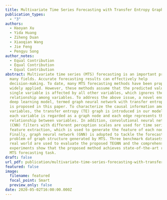 ```yaml
---
title: Multivariate Time Series Forecasting with Transfer Entropy Graph
publication_types:
  - "3"
authors:
  - Haoyan Xu
  - Yida Huang
  - Ziheng Duan
  - Xiaoqian Wang
  - Jie Feng
  - Pengyu Song
author_notes:
  - Equal Contribution
  - Equal Contribution
  - Equal Contribution
abstract: Multivariate time series (MTS) forecasting is an important problem in
  many fields. Accurate forecasting results can effectively help
  decision-making. To date, many MTS forecasting methods have been proposed and
  widely applied. However, these methods assume that the predicted value of a
  single variable is affected by all other variables, which ignores the causal
  relationship among variables. To address the above issue, a novel end-to-end
  deep learning model, termed graph neural network with transfer entropy (TEGNN)
  is proposed in this paper. To characterize the causal information among
  variables, the transfer entropy (TE) graph is introduced in our model, where
  each variable is regarded as a graph node and each edge represents the casual
  relationship between variables. In addition, convolutional neural network
  (CNN) filters with different perception scales are used for time series
  feature extraction, which is used to generate the feature of each node.
  Finally, graph neural network (GNN) is adopted to tackle the forecasting
  problem of graph structure generated by MTS. Three benchmark datasets from the
  real world are used to evaluate the proposed TEGNN and the comprehensive
  experiments show that the proposed method achieves state-of-the-art results in
  MTS forecasting task.
draft: false
url_pdf: publication/multivariate-time-series-forecasting-with-transfer-entropy-graph/2005.01185.pdf
featured: false
image:
  filename: featured
  focal_point: Smart
  preview_only: false
date: 2020-05-02T16:00:00.000Z
---
```

